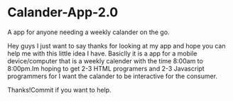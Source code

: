 Calander-App-2.0
================

A app for anyone needing a weekly calander on the go.


Hey guys I just want to say thanks for looking at my app and hope you can help
me with this little idea I have.
Basiclly it is a app for a mobile device/computer that is a weekly calender with
the time 8:00am to 8:00pm.Im hoping to get 2-3 HTML programers and 2-3 Javascript 
programmers for I want the calander to be interactive for the consumer.


Thanks!Commit if you want to help.
